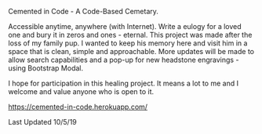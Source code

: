 Cemented in Code - A Code-Based Cemetary.

Accessible anytime, anywhere (with Internet). Write a eulogy for a loved one and bury it in zeros and ones - eternal. This project was made after the loss of my family pup. I wanted to keep his memory here and visit him in a space that is clean, simple and approachable. More updates will be made to allow search capabilities and a pop-up for new headstone engravings - using Bootstrap Modal. 

I hope for participation in this healing project. It means a lot to me and I welcome and value anyone who is open to it. 

https://cemented-in-code.herokuapp.com/

Last Updated 10/5/19
